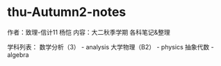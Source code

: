 # thu-Autumn2-notes

作者：致理-信计11 杨恺
内容：大二秋季学期 各科笔记&整理

学科列表：
数学分析（3） - analysis
大学物理（B2） - physics
抽象代数 - algebra
